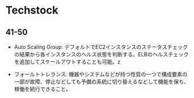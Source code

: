 # Techstock

## 41-50

- Auto Scaling Group: デフォルトでEC2インスタンスのステータスチェックの結果から各インスタンスのヘルス状態を判断する。ELBのヘルスチェックを追加してスケールアウトすることも可能。z

- フォールトトレランス: 機器やシステムなどが持つ性質の一つで構成要素の一部が故障、停止などしても予備の系統に切り替えるなどして機能を保ち、稼働を続行できること。
